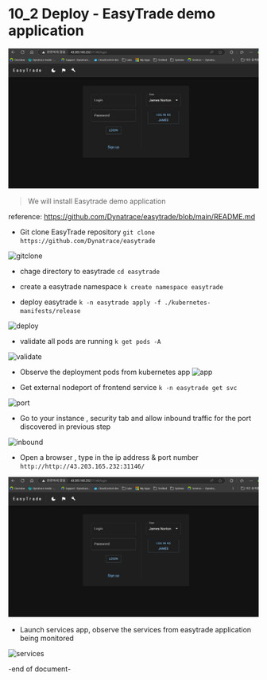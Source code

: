 # 10_2 Deploy - EasyTrade demo application

![](https://github.com/hakansuku/D1APACTraining/blob/main/images/classicfullstack/login.jpg)

> We will install Easytrade demo application

reference: https://github.com/Dynatrace/easytrade/blob/main/README.md

- Git clone EasyTrade repository 
```git clone https://github.com/Dynatrace/easytrade```

![gitclone](https://github.com/hakansuku/D1APACTraining/blob/main/images/classicfullstack/gitclone.jpg)

- chage directory to easytrade
```cd easytrade```

- create a easytrade namespace
```k create namespace easytrade```

- deploy easytrade 
```k -n easytrade apply -f ./kubernetes-manifests/release ```

![deploy](https://github.com/hakansuku/D1APACTraining/blob/main/images/classicfullstack/deploy.jpg)

- validate all pods are running
```k get pods -A```

![validate](https://github.com/hakansuku/D1APACTraining/blob/main/images/classicfullstack/easytradevalidate.jpg)

- Observe the deployment pods from kubernetes app
![app](https://github.com/hakansuku/D1APACTraining/blob/main/images/classicfullstack/easytrade.jpg)


- Get external nodeport of frontend service
```k -n easytrade get svc```

![port](https://github.com/hakansuku/D1APACTraining/blob/main/images/classicfullstack/nodeport.jpg)

- Go to your instance , security tab and allow inbound traffic for the port discovered in previous step

![inbound](https://github.com/hakansuku/D1APACTraining/blob/main/images/classicfullstack/inbound.jpg)

- Open a browser , type in the ip address & port number
  ```http://http://43.203.165.232:31146/```
  
![login](https://github.com/hakansuku/D1APACTraining/blob/main/images/classicfullstack/login.jpg)

- Launch services app, observe the services from easytrade application being monitored

![services](https://github.com/hakansuku/D1APACTraining/blob/main/images/classicfullstack/services.jpg)

-end of document-
